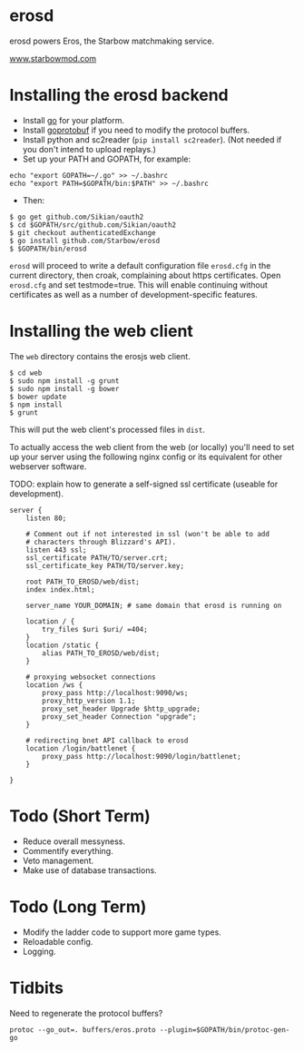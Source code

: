 erosd
==========
erosd powers Eros, the Starbow matchmaking service.

www.starbowmod.com

Installing the erosd backend
==========
- Install [go](http://golang.org/doc/install) for your platform.
- Install [goprotobuf](https://code.google.com/p/goprotobuf/) if you need to modify the protocol buffers.
- Install python and sc2reader (`pip install sc2reader`). (Not needed if you don't intend to upload replays.)
- Set up your PATH and GOPATH, for example:
````
echo "export GOPATH=~/.go" >> ~/.bashrc
echo "export PATH=$GOPATH/bin:$PATH" >> ~/.bashrc
````
- Then:

````
$ go get github.com/Sikian/oauth2
$ cd $GOPATH/src/github.com/Sikian/oauth2
$ git checkout authenticatedExchange
$ go install github.com/Starbow/erosd
$ $GOPATH/bin/erosd
````

`erosd` will proceed to write a default configuration file `erosd.cfg`
in the current directory, then croak, complaining about https
certificates.  Open `erosd.cfg` and set testmode=true.  This will
enable continuing without certificates as well as a number of
development-specific features.

Installing the web client
==========

The `web` directory contains the erosjs web client.

````
$ cd web
$ sudo npm install -g grunt
$ sudo npm install -g bower
$ bower update
$ npm install
$ grunt
````

This will put the web client's processed files in `dist`.

To actually access the web client from the web (or locally) you'll
need to set up your server using the following nginx config or its
equivalent for other webserver software.

TODO: explain how to generate a self-signed ssl certificate (useable
for development).

````
server {
    listen 80;

    # Comment out if not interested in ssl (won't be able to add
    # characters through Blizzard's API).
    listen 443 ssl;
    ssl_certificate PATH/TO/server.crt;
    ssl_certificate_key PATH/TO/server.key;

    root PATH_TO_EROSD/web/dist;
    index index.html;

    server_name YOUR_DOMAIN; # same domain that erosd is running on

    location / {
        try_files $uri $uri/ =404;
    }
    location /static {
        alias PATH_TO_EROSD/web/dist;
    }

    # proxying websocket connections
    location /ws {
        proxy_pass http://localhost:9090/ws;
        proxy_http_version 1.1;
        proxy_set_header Upgrade $http_upgrade;
        proxy_set_header Connection "upgrade";
    }

    # redirecting bnet API callback to erosd
    location /login/battlenet {
        proxy_pass http://localhost:9090/login/battlenet;
    }

}
````

Todo (Short Term)
==========
- Reduce overall messyness.
- Commentify everything.
- Veto management.
- Make use of database transactions.

Todo (Long Term)
==========
- Modify the ladder code to support more game types.
- Reloadable config.
- Logging.

Tidbits
=========
Need to regenerate the protocol buffers?

`protoc --go_out=. buffers/eros.proto --plugin=$GOPATH/bin/protoc-gen-go`
